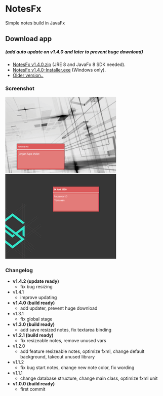 # NotesFx
 Simple notes build in JavaFx

## Download app 
 ##### (add auto update on v1.4.0 and later to prevent huge download)
  - [NotesFx v1.4.0.zip](https://github.com/rizalmf/NotesFx/raw/master/out/NotesFx%20v1.4.0.zip) (JRE 8 and JavaFx 8 SDK needed).
  - [NotesFx v1.4.0-Installer.exe](https://github.com/rizalmf/NotesFx/raw/master/out/NotesFx%20v1.4.0-installer.exe) (Windows only).
  - [Older version..](https://github.com/rizalmf/NotesFx/tree/master/out) 

### Screenshot
![1](1.gif)
![2](2.gif)

### Changelog
- **v1.4.2 (update ready)**
   - fix bug resizing
- v1.4.1
   - improve updating
- **v1.4.0 (build ready)**
   - add updater, prevent huge download
- v1.3.1
   - fix global stage
- **v1.3.0 (build ready)**
   - add save resized notes, fix textarea binding
- **v1.2.1 (build ready)**
   - fix resizeable notes, remove unused vars
- v1.2.0
   - add feature resizeable notes, optimize fxml, change default background, takeout unused library
- v1.1.2
   - fix bug start notes, change new note color, fix wording
- v1.1.1
   - change database structure, change main class, optimize fxml unit
- **v1.0.0 (build ready)**
   - first commit
